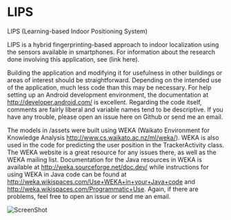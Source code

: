 # LIPS
LIPS (Learning-based Indoor Positioning System)

LIPS is a hybrid fingerprinting-based approach to indoor localization using the sensors available in smartphones. For information about the research done involving this application, see (link here).

Building the application and modifying it for usefulness in other buildings or areas of interest should be straightforward. Depending on the intended use of the application, much less code than this may be necessary. For help setting up an Android development environment, the documentation at http://developer.android.com/ is excellent. Regarding the code itself, comments are fairly liberal and variable names tend to be descriptive. If you have any trouble, please open an issue here on Github or send me an email.

The models in /assets were built using WEKA (Waikato Environment for Knowledge Analysis http://www.cs.waikato.ac.nz/ml/weka/). WEKA is also used in the code for predicting the user position in the TrackerActivity class. The WEKA website is a great resource for any issues there, as well as the WEKA mailing list. Documentation for the Java resources in WEKA is available at http://weka.sourceforge.net/doc.dev/ while instructions for using WEKA in Java code can be found at http://weka.wikispaces.com/Use+WEKA+in+your+Java+code and http://weka.wikispaces.com/Programmatic+Use. Again, if there are problems, feel free to open an issue or send me an email.

![ScreenShot](http://www.gnu.org/graphics/gplv3-127x51.png)